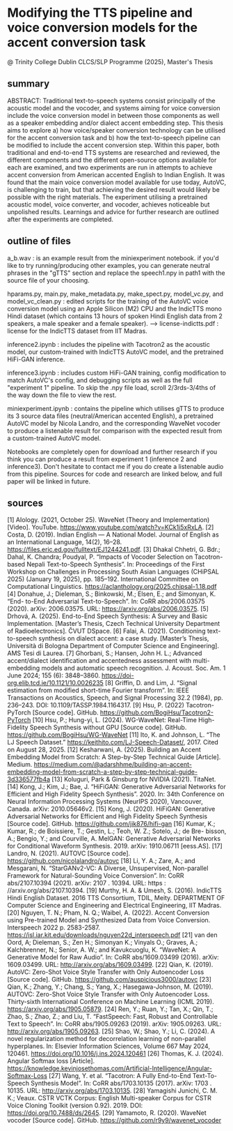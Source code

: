 # Modifying the TTS pipeline and voice conversion models for the accent conversion task
@ Trinity College Dublin CLCS/SLP Programme (2025), Master's Thesis

## summary
ABSTRACT: Traditional text-to-speech systems consist principally of the acoustic model and the vocoder, and systems aiming for voice conversion include the voice conversion model in between those components as well as a speaker embedding and/or dialect accent embedding step. This thesis aims to explore a) how voice/speaker conversion technology can be utilised for the accent conversion task and b) how the text-to-speech pipeline can be modified to include the accent conversion step. Within this paper, both traditional and end-to-end TTS systems are researched and reviewed, the different components and the different open-source options available for each are examined, and two experiments are run in attempts to achieve accent conversion from American accented English to Indian English. It was found that the main voice conversion model available for use today, AutoVC, is challenging to train, but that achieving the desired result would likely be possible with the right materials. The experiment utilising a pretrained acoustic model, voice converter, and vocoder, achieves noticeable but unpolished results. Learnings and advice for further research are outlined after the experiments are completed.

## outline of files
a_b.wav : is an example result from the miniexperiment notebook. if you'd like to try running/producing other examples, you can generate neutral phrases in the "gTTS" section and replace the speech1.npy in path1 with the source file of your choosing.

hparams.py, main.py, make_metadata.py, make_spect.py, model_vc.py, and model_vc_clean.py : edited scripts for the training of the AutoVC voice conversion model using an Apple Silicon (M2) CPU and the IndicTTS mono Hindi dataset (which contains 13 hours of spoken Hindi English data from 2 speakers, a male speaker and a female speaker).
--> license-indictts.pdf : license for the IndicTTS dataset from IIT Madras.

inference2.ipynb : includes the pipeline with Tacotron2 as the acoustic model, our custom-trained with IndicTTS AutoVC model, and the pretrained HiFi-GAN inference.

inference3.ipynb : includes custom HiFi-GAN training, config modification to match AutoVC's config, and debugging scripts as well as the full "experiment 1" pipeline. To skip the .npy file load, scroll 2/3rds-3/4ths of the way down the file to view the rest.

miniexperiment.ipynb : contains the pipeline which utilises gTTS to produce its 3 source data files (neutral/American accented English), a pretrained AutoVC model by Nicola Landro, and the corresponding WaveNet vocoder to produce a listenable result for comparison with the expected result from a custom-trained AutoVC model.

Notebooks are completely open for download and further research if you think you can produce a result from experiment 1 (inference 2 and inference3). Don't hesitate to contact me if you do create a listenable audio from this pipeline. Sources for code and research are linked below, and full paper will be linked in future.

## sources
[1] AIology. (2021, October 25). WaveNet (Theory and Implementation) [Video]. YouTube. https://www.youtube.com/watch?v=KCk1i5xRxLA.
[2] Costa, D. (2019). Indian English — A National Model. Journal of English as an International Language, 14(2), 16–28. https://files.eric.ed.gov/fulltext/EJ1244241.pdf.
[3] Dhakal Chhetri, G. Bdr.; Dahal, K. Chandra; Poudyal, P. “Impacts of Vocoder Selection on Tacotron-based Nepali Text-to-Speech Synthesis”. In: Proceedings of the First Workshop on Challenges in Processing South Asian Languages (CHiPSAL 2025) (January 19, 2025), pp. 185–192. International Committee on Computational Linguistics. https://aclanthology.org/2025.chipsal-1.18.pdf
[4] Donahue, J.; Dieleman, S.; Binkowski, M.; Elsen, E.; and Simonyan, K. “End- to-End Adversarial Text-to-Speech”. In: CoRR abs/2006.03575 (2020). arXiv: 2006.03575. URL: https://arxiv.org/abs/2006.03575. 
[5] Drhová, A. (2025). End-to-End Speech Synthesis: A Survey and Basic Implementation. [Master’s Thesis, Czech Technical University Department of Radioelectronics]. ČVUT DSpace. 
[6] Falai, A. (2021). Conditioning text-to-speech synthesis on dialect accent: a case study. [Master’s Thesis, Università di Bologna Department of Computer Science and Engineering]. AMS Tesi di Laurea.
[7] Ghorbani, S.; Hansen,  John H. L.; Advanced accent/dialect identification and accentedness assessment with multi-embedding models and automatic speech recognition. J. Acoust. Soc. Am. 1 June 2024; 155 (6): 3848–3860. https://doi-org.elib.tcd.ie/10.1121/10.0026235
[8] Griffin, D. and Lim, J. “Signal estimation from modified short-time Fourier transform”. In: IEEE Transactions on Acoustics, Speech, and Signal Processing 32.2 (1984), pp. 236–243. DOI: 10.1109/TASSP.1984.1164317. 
[9] Hsu, P. (2022) Tacotron-PyTorch [Source code]. GitHub. https://github.com/BogiHsu/Tacotron2-PyTorch
[10] Hsu, P.; Hung-yi, L. (2024). WG-WaveNet: Real-Time High-Fidelity Speech Synthesis without GPU [Source code]. GitHub. https://github.com/BogiHsu/WG-WaveNet
[11] Ito, K. and Johnson, L. “The LJ Speech Dataset.” https://keithito.com/LJ-Speech-Dataset/, 2017. Cited on August 28, 2025.
[12] Kesharwani, A. (2025). Building an Accent Embedding Model from Scratch: A Step-by-Step Technical Guide [Article]. Medium. https://medium.com/@adarshhme/building-an-accent-embedding-model-from-scratch-a-step-by-step-technical-guide-3d336577fb4a 
[13] Koluguri, Park & Ginsburg for NVIDIA (2021). TitaNet. 
[14] Kong, J.; Kim, J.; Bae, J. “HiFiGAN: Generative Adversarial Networks for Efficient and High Fidelity Speech Synthesis”. 2020. In: 34th Conference on Neural Information Processing Systems (NeurIPS 2020), Vancouver, Canada. arXiv: 2010.05646v2.
[15] Kong, J. (2020). HiFiGAN: Generative Adversarial Networks for Efficient and High Fidelity Speech Synthesis [Source code]. GitHub. https://github.com/jik876/hifi-gan 
[16] Kumar, K.; Kumar, R.; de Boissiere, T.; Gestin, L.; Teoh, W. Z.; Sotelo, J.; de Bre- bisson, A.; Bengio, Y.; and Courville, A. MelGAN: Generative Adversarial Networks for Conditional Waveform Synthesis. 2019. arXiv: 1910.06711 [eess.AS]. 
[17] Landro, N. (2021). AUTOVC [Source code]. https://github.com/nicolalandro/autovc
[18] Li, Y. A.; Zare, A.; and Mesgarani, N. “StarGANv2-VC: A Diverse, Unsupervised, Non-parallel Framework for Natural-Sounding Voice Conversion”. In: CoRR abs/2107.10394 (2021). arXiv: 2107 . 10394. URL: https :
//arxiv.org/abs/2107.10394.
[19] Murthy, H. A. & Umesh, S. (2016). IndicTTS Hindi English Dataset. 2016 TTS Consortium, TDIL, Meity. DEPARTMENT OF Computer Science and Engineering and Electrical Engineering, IIT Madras.
[20]  Nguyen, T. N.; Pham, N. Q.; Waibel, A. (2022). Accent Conversion using Pre-trained Model and Synthesized Data from Voice Conversion. Interspeech 2022 p. 2583-2587. https://isl.iar.kit.edu/downloads/nguyen22d_interspeech.pdf
[21] van den Oord, A; Dieleman, S.; Zen H.; Simonyan K.; Vinyals O.; Graves, A.; Kalchbrenner, N.; Senior, A. W.; and Kavukcuoglu, K. “WaveNet: A Generative Model for Raw Audio”. In: CoRR abs/1609.03499 (2016). arXiv: 1609.03499. URL: http://arxiv.org/abs/1609.03499. 
[22] Qian, K. (2019). AutoVC: Zero-Shot Voice Style Transfer with Only Autoencoder Loss [Source code]. GitHub. https://github.com/auspicious3000/autovc
[23] Qian, K.; Zhang, Y.; Chang, S.; Yang, X.; Hasegawa-Johnson, M. (2019). AUTOVC: Zero-Shot Voice Style Transfer with Only Autoencoder Loss. Thirty-sixth International Conference on Machine Learning (ICML 2019). https://arxiv.org/abs/1905.05879.
[24] Ren, Y.; Ruan, Y.; Tan, X.; Qin, T.; Zhao, S.; Zhao, Z.; and Liu, T. “FastSpeech: Fast, Robust and Controllable Text to Speech”. In: CoRR abs/1905.09263 (2019). arXiv: 1905.09263. URL: http://arxiv.org/abs/1905.09263. 
[25] Shao, W.; Shao, Y.; Li, C. (2024). A novel regularization method for decorrelation learning of non-parallel hyperplanes. In: Elsevier Information Sciences, Volume 667 May 2024, 120461. https://doi.org/10.1016/j.ins.2024.120461
[26] Thomas, K. J. (2024). Angular Softmax loss [Article]. https://knowledge.kevinjosethomas.com/Artificial-Intelligence/Angular-Softmax-Loss
[27] Wang, Y. et al. “Tacotron: A Fully End-to-End Text-To-Speech Synthesis Model”. In: CoRR abs/1703.10135 (2017). arXiv: 1703 . 10135. URL: http://arxiv.org/abs/1703.10135. 
[28] Yamagishi Junichi, C. M. K.; Veaux. CSTR VCTK Corpus: English Multi-speaker Corpus for CSTR Voice Cloning Toolkit (version 0.92). 2019. DOI: https://doi.org/10.7488/ds/2645.
[29] Yamamoto, R. (2020). WaveNet vocoder [Source code]. GitHub. https://github.com/r9y9/wavenet_vocoder
